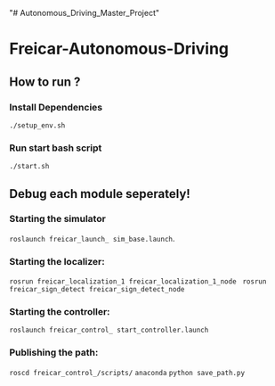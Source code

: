 "# Autonomous_Driving_Master_Project" 
# Freicar-Autonomous-Driving 
## How to run ?
### Install Dependencies
`./setup_env.sh`
### Run start bash script
`./start.sh`
## Debug each module seperately!
### Starting the simulator
`roslaunch freicar_launch_ sim_base.launch`.

### Starting the localizer:
`rosrun freicar_localization_1 freicar_localization_1_node `
`rosrun freicar_sign_detect freicar_sign_detect_node `

### Starting the controller:
`roslaunch freicar_control_ start_controller.launch `

### Publishing the path:
`roscd freicar_control_/scripts/`
`anaconda`
`python save_path.py `
